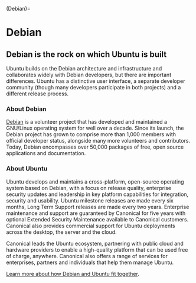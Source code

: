 (Debian)=
# Debian

## Debian is the rock on which Ubuntu is built

Ubuntu builds on the Debian architecture and infrastructure and collaborates widely with Debian developers, but there are important differences. Ubuntu has a distinctive user interface, a separate developer community (though many developers participate in both projects) and a different release process.

### About Debian

[Debian](https://www.debian.org/) is a volunteer project that has developed and maintained a GNU/Linux operating system for well over a decade. Since its launch, the Debian project has grown to comprise more than 1,000 members with official developer status, alongside many more volunteers and contributors. Today, Debian encompasses over 50,000 packages of free, open source applications and documentation.

### About Ubuntu

Ubuntu develops and maintains a cross-platform, open-source operating system based on Debian, with a focus on release quality, enterprise security updates and leadership in key platform capabilities for integration, security and usability. Ubuntu milestone releases are made every six months, Long Term Support releases are made every two years. Enterprise maintenance and support are guaranteed by Canonical for five years with optional Extended Security Maintenance available to Canonical customers. Canonical also provides commercial support for Ubuntu deployments across the desktop, the server and the cloud.

Canonical leads the Ubuntu ecosystem, partnering with public cloud and hardware providers to enable a high-quality platform that can be used free of charge, anywhere. Canonical also offers a range of services for enterprises, partners and individuals that help them manage Ubuntu.

[Learn more about how Debian and Ubuntu fit together](https://wiki.ubuntu.com/Debian).
